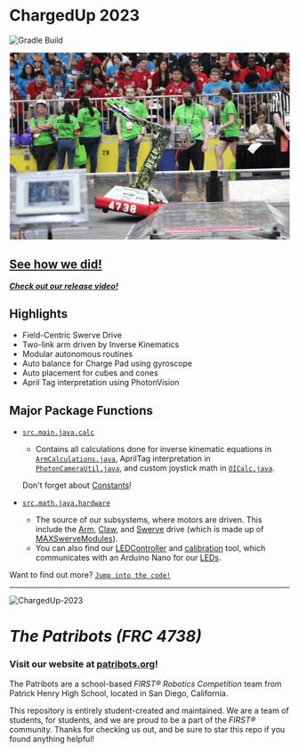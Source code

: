 # ChargedUp 2023
![Gradle Build](https://img.shields.io/github/actions/workflow/status/Patribots4738/ChargedUp2023/gradle.yml?label=Gradle%20Build&logo=Gradle)


![Robot Image](images/Jerome.gif)

## [See how we did!](https://www.statbotics.io/team/4738)

***[Check out our release video!](https://www.youtube.com/watch?v=b3fmnyfDZ1o)***

## Highlights
  - Field-Centric Swerve Drive 
  - Two-link arm driven by Inverse Kinematics
  - Modular autonomous routines
  - Auto balance for Charge Pad using gyroscope
  - Auto placement for cubes and cones
  - April Tag interpretation using PhotonVision

## Major Package Functions

  - [`src.main.java.calc`](src/main/java/calc)

    - Contains all calculations done for inverse kinematic equations in [`ArmCalculations.java`](src/main/java/calc/ArmCalculations.java), AprilTag interpretation in [`PhotonCameraUtil.java`](/src/main/java/calc/PhotonCameraUtil.java), and custom joystick math in [`OICalc.java`](src/main/java/calc/OICalc.java).
    
    Don't forget about [Constants](src/main/java/calc/Constants.java)!

  - [`src.math.java.hardware`](src/main/java/hardware)
	
    - The source of our subsystems, where motors are driven. This include the [Arm](src/main/java/hardware/Arm.java), [Claw](src/main/java/hardware/Claw.java), and [Swerve](src/main/java/hardware/Swerve.java) drive (which is made up of [MAXSwerveModules](src/main/java/hardware/MAXSwerveModule.java)).
    - You can also find our [LEDController](main/src/main/java/hardware/LEDController) and [calibration](main/src/main/java/hardware/LEDCallibration) tool, which communicates with an Arduino Nano for our [LEDs](main/src/main/java/hardware/LEDController/LEDController.ino).

Want to find out more?
[`Jump into the code!`](src/main/java/)

____

![ChargedUp-2023](https://upload.wikimedia.org/wikipedia/en/thumb/b/b7/Charged_Up_Logo.svg/220px-Charged_Up_Logo.svg.png)

# _**The Patribots (FRC 4738)**_
### Visit our website at [patribots.org](https://www.patribots.org)!

The Patribots are a school-based _FIRST&reg; Robotics Competition_ team from Patrick Henry High School, located in San Diego, California. 

This repository is entirely student-created and maintained.
We are a team of students, for students, and we are proud to be a part of the _FIRST&reg;_ community.
Thanks for checking us out, and be sure to star this repo if you found anything helpful!
